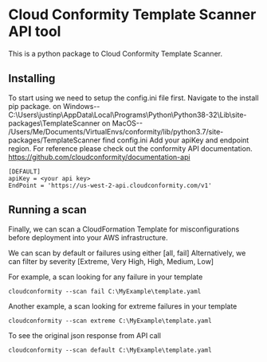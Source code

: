# Cloud Conformity Template Scanner API tool

This is a python package to Cloud Conformity Template Scanner. 

## Installing

To start using we need to setup the config.ini file first.
Navigate to the install pip package. 
on Windows-- C:\Users\justinp\AppData\Local\Programs\Python\Python38-32\Lib\site-packages\TemplateScanner
on MacOS-- /Users/Me/Documents/VirtualEnvs/conformity/lib/python3.7/site-packages/TemplateScanner
find config.ini
Add your apiKey and endpoint region.
For reference please check out the conformity API documentation.
https://github.com/cloudconformity/documentation-api

```
[DEFAULT]
apiKey = <your api key>
EndPoint = 'https://us-west-2-api.cloudconformity.com/v1'
```
## Running a scan

Finally, we can scan a CloudFormation Template for misconfigurations before deployment into your AWS infrastructure.

We can scan by default or failures using either [all, fail]
Alternatively, we can filter by severity [Extreme, Very High, High, Medium, Low]

For example, a scan looking for any failure in your template
```
cloudconformity --scan fail C:\MyExample\template.yaml
```
Another example, a scan looking for extreme failures in your template
```
cloudconformity --scan extreme C:\MyExample\template.yaml
```
To see the original json response from API call
```
cloudconformity --scan default C:\MyExample\template.yaml